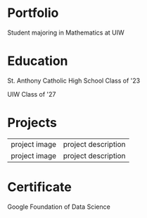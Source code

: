 # Portfolio
Student majoring in Mathematics at UIW


# Education
St. Anthony Catholic High School Class of '23


UIW Class of '27


<h1> Projects</h1>
<table> 
  <tr>
    <td> project image </td> <td> project description</td>
  </tr> 
  
  <tr>
    <td> project image </td> <td> project description</td>
  </tr>  
  
</table>

# Certificate
Google Foundation of Data Science
